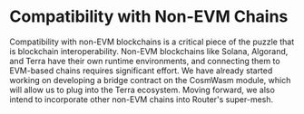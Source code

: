 # Compatibility with Non-EVM Chains

Compatibility with non-EVM blockchains is a critical piece of the puzzle that is blockchain interoperability. Non-EVM blockchains like Solana, Algorand, and Terra have their own runtime environments, and connecting them to EVM-based chains requires significant effort. We have already started working on developing a bridge contract on the CosmWasm module, which will allow us to plug into the Terra ecosystem. Moving forward, we also intend to incorporate other non-EVM chains into Router's super-mesh.
